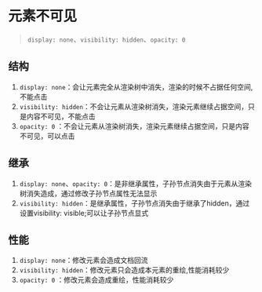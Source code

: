 # 元素不可见

> `display: none`、`visibility: hidden`、`opacity: 0` 

## 结构

1. `display: none`：会让元素完全从渲染树中消失，渲染的时候不占据任何空间, 不能点击
2. `visibility: hidden`：不会让元素从渲染树消失，渲染元素继续占据空间，只是内容不可见，不能点击
3. `opacity: 0` ：不会让元素从渲染树消失，渲染元素继续占据空间，只是内容不可见，可以点击

## 继承

1. `display: none`、`opacity: 0`：是非继承属性，子孙节点消失由于元素从渲染树消失造成，通过修改子孙节点属性无法显示
2. `visibility: hidden`：是继承属性，子孙节点消失由于继承了hidden，通过设置visibility: visible;可以让子孙节点显式

## 性能

1. `display: none`：修改元素会造成文档回流
2. `visibility: hidden`：修改元素只会造成本元素的重绘,性能消耗较少
3. `opacity: 0` ：修改元素会造成重绘，性能消耗较少